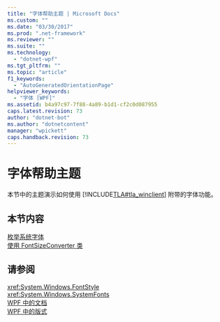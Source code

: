 ```yaml
---
title: "字体帮助主题 | Microsoft Docs"
ms.custom: ""
ms.date: "03/30/2017"
ms.prod: ".net-framework"
ms.reviewer: ""
ms.suite: ""
ms.technology: 
  - "dotnet-wpf"
ms.tgt_pltfrm: ""
ms.topic: "article"
f1_keywords: 
  - "AutoGeneratedOrientationPage"
helpviewer_keywords: 
  - "字体 [WPF]"
ms.assetid: b4a97c97-7f88-4a89-b1d1-cf2c0d087955
caps.latest.revision: 73
author: "dotnet-bot"
ms.author: "dotnetcontent"
manager: "wpickett"
caps.handback.revision: 73
---
```

# 字体帮助主题
本节中的主题演示如何使用 [!INCLUDE[TLA#tla_winclient](../../../../includes/tlasharptla-winclient-md.md)] 附带的字体功能。  
  
## 本节内容  
 [枚举系统字体](../../../../docs/framework/wpf/advanced/how-to-enumerate-system-fonts.md)  
 [使用 FontSizeConverter 类](../../../../docs/framework/wpf/advanced/how-to-use-the-fontsizeconverter-class.md)  
  
## 请参阅  
 <xref:System.Windows.FontStyle>   
 <xref:System.Windows.SystemFonts>   
 [WPF 中的文档](../../../../docs/framework/wpf/advanced/documents-in-wpf.md)   
 [WPF 中的版式](../../../../docs/framework/wpf/advanced/typography-in-wpf.md)